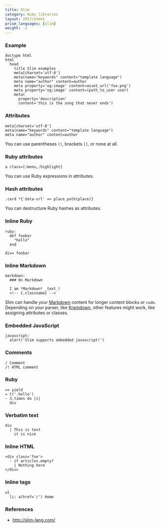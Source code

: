 ```yaml
---
title: Slim
category: Ruby libraries
layout: 2017/sheet
prism_languages: [slim]
weight: -1
---
```


### Example

```slim
doctype html
html
  head
    title Slim examples
    meta[charset='utf-8']
    meta(name="keywords" content="template language")
    meta name="author" content=author
    meta property='og:image' content=asset_url('foo.png')
    meta property='og:image' content=(path_to_user user)
    meta(
      property='description'
      content='this is the song that never ends')
```

### Attributes

```slim
meta[charset='utf-8']
meta(name="keywords" content="template language")
meta name="author" content=author
```

You can use parentheses `()`, brackets `[]`, or none at all.

### Ruby attributes

```slim
a class=[:menu,:highlight]
```

You can use Ruby expressions in attributes.

### Hash attributes

```slim
.card *{'data-url' => place_path(place)}
```

You can destructure Ruby hashes as attributes.

### Inline Ruby

```slim
ruby:
  def foobar
    "hello"
  end

div= foobar
```

### Inline Markdown

```slim
markdown:
  ### On Markdown

  I am *Markdown* _text_!
  <!-- {.classname} -->
```

Slim can handle your [Markdown](https://daringfireball.net/projects/markdown/syntax) content for longer content blocks or `code`.
Depending on your parser, like [Kramdown](https://kramdown.gettalong.org/quickref.html), other features might work, like assigning attributes or classes.

### Embedded JavaScript

```slim
javascript:
  alert('Slim supports embedded javascript!')
```

### Comments

```slim
/ Comment
/! HTML comment
```

### Ruby

```slim
== yield
= t('.hello')
- 3.times do |i|
  div
```

### Verbatim text

```slim
div
  | This is text
    it is nice
```

### Inline HTML

```slim
<div class='foo'>
  - if articles.empty?
    | Nothing here
</div>
```

### Inline tags

```slim
ul
  li: a(href='/') Home
```

### References

* <http://slim-lang.com/>
